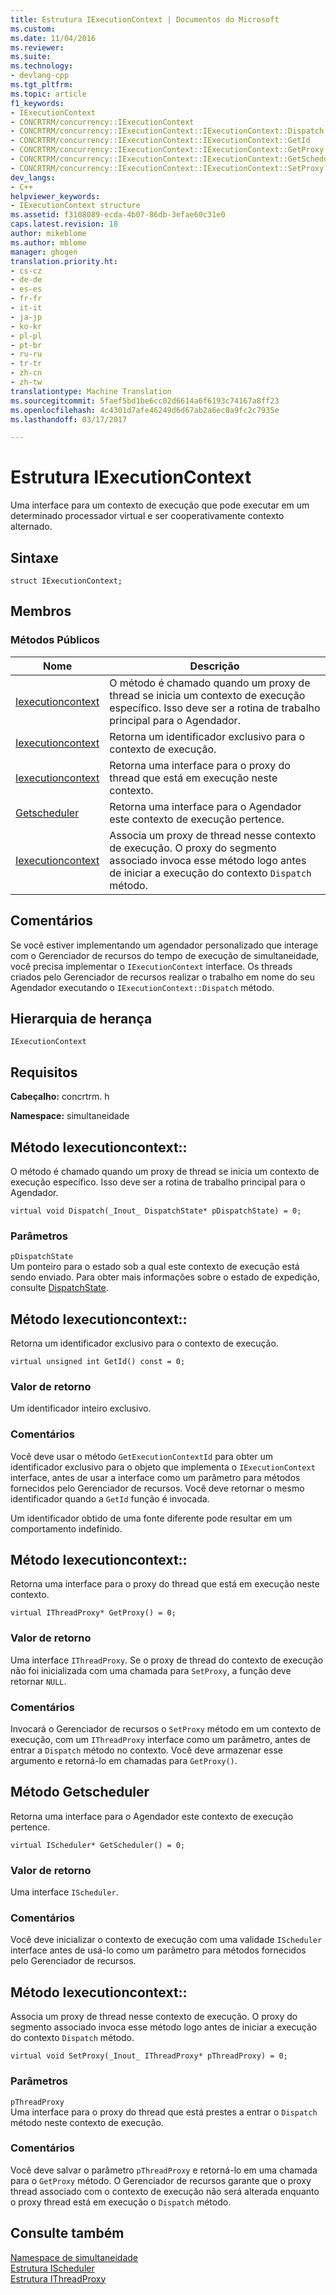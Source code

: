 ```yaml
---
title: Estrutura IExecutionContext | Documentos do Microsoft
ms.custom: 
ms.date: 11/04/2016
ms.reviewer: 
ms.suite: 
ms.technology:
- devlang-cpp
ms.tgt_pltfrm: 
ms.topic: article
f1_keywords:
- IExecutionContext
- CONCRTRM/concurrency::IExecutionContext
- CONCRTRM/concurrency::IExecutionContext::IExecutionContext::Dispatch
- CONCRTRM/concurrency::IExecutionContext::IExecutionContext::GetId
- CONCRTRM/concurrency::IExecutionContext::IExecutionContext::GetProxy
- CONCRTRM/concurrency::IExecutionContext::IExecutionContext::GetScheduler
- CONCRTRM/concurrency::IExecutionContext::IExecutionContext::SetProxy
dev_langs:
- C++
helpviewer_keywords:
- IExecutionContext structure
ms.assetid: f3108089-ecda-4b07-86db-3efae60c31e0
caps.latest.revision: 18
author: mikeblome
ms.author: mblome
manager: ghogen
translation.priority.ht:
- cs-cz
- de-de
- es-es
- fr-fr
- it-it
- ja-jp
- ko-kr
- pl-pl
- pt-br
- ru-ru
- tr-tr
- zh-cn
- zh-tw
translationtype: Machine Translation
ms.sourcegitcommit: 5faef5bd1be6cc02d6614a6f6193c74167a8ff23
ms.openlocfilehash: 4c4301d7afe46249d6d67ab2a6ec0a9fc2c7935e
ms.lasthandoff: 03/17/2017

---
```

# <a name="iexecutioncontext-structure"></a>Estrutura IExecutionContext
Uma interface para um contexto de execução que pode executar em um determinado processador virtual e ser cooperativamente contexto alternado.  
  
## <a name="syntax"></a>Sintaxe  
  
```
struct IExecutionContext;
```  
  
## <a name="members"></a>Membros  
  
### <a name="public-methods"></a>Métodos Públicos  
  
|Nome|Descrição|  
|----------|-----------------|  
|[Iexecutioncontext](#dispatch)|O método é chamado quando um proxy de thread se inicia um contexto de execução específico. Isso deve ser a rotina de trabalho principal para o Agendador.|  
|[Iexecutioncontext](#getid)|Retorna um identificador exclusivo para o contexto de execução.|  
|[Iexecutioncontext](#getproxy)|Retorna uma interface para o proxy do thread que está em execução neste contexto.|  
|[Getscheduler](#getscheduler)|Retorna uma interface para o Agendador este contexto de execução pertence.|  
|[Iexecutioncontext](#setproxy)|Associa um proxy de thread nesse contexto de execução. O proxy do segmento associado invoca esse método logo antes de iniciar a execução do contexto `Dispatch` método.|  
  
## <a name="remarks"></a>Comentários  
 Se você estiver implementando um agendador personalizado que interage com o Gerenciador de recursos do tempo de execução de simultaneidade, você precisa implementar o `IExecutionContext` interface. Os threads criados pelo Gerenciador de recursos realizar o trabalho em nome do seu Agendador executando o `IExecutionContext::Dispatch` método.  
  
## <a name="inheritance-hierarchy"></a>Hierarquia de herança  
 `IExecutionContext`  
  
## <a name="requirements"></a>Requisitos  
 **Cabeçalho:** concrtrm. h  
  
 **Namespace:** simultaneidade  
  
##  <a name="dispatch"></a>Método Iexecutioncontext::  
 O método é chamado quando um proxy de thread se inicia um contexto de execução específico. Isso deve ser a rotina de trabalho principal para o Agendador.  
  
```
virtual void Dispatch(_Inout_ DispatchState* pDispatchState) = 0;
```  
  
### <a name="parameters"></a>Parâmetros  
 `pDispatchState`  
 Um ponteiro para o estado sob a qual este contexto de execução está sendo enviado. Para obter mais informações sobre o estado de expedição, consulte [DispatchState](dispatchstate-structure.md).  
  
##  <a name="getid"></a>Método Iexecutioncontext::  
 Retorna um identificador exclusivo para o contexto de execução.  
  
```
virtual unsigned int GetId() const = 0;
```  
  
### <a name="return-value"></a>Valor de retorno  
 Um identificador inteiro exclusivo.  
  
### <a name="remarks"></a>Comentários  
 Você deve usar o método `GetExecutionContextId` para obter um identificador exclusivo para o objeto que implementa o `IExecutionContext` interface, antes de usar a interface como um parâmetro para métodos fornecidos pelo Gerenciador de recursos. Você deve retornar o mesmo identificador quando a `GetId` função é invocada.  
  
 Um identificador obtido de uma fonte diferente pode resultar em um comportamento indefinido.  
  
##  <a name="getproxy"></a>Método Iexecutioncontext::  
 Retorna uma interface para o proxy do thread que está em execução neste contexto.  
  
```
virtual IThreadProxy* GetProxy() = 0;
```  
  
### <a name="return-value"></a>Valor de retorno  
 Uma interface `IThreadProxy`. Se o proxy de thread do contexto de execução não foi inicializada com uma chamada para `SetProxy`, a função deve retornar `NULL`.  
  
### <a name="remarks"></a>Comentários  
 Invocará o Gerenciador de recursos o `SetProxy` método em um contexto de execução, com um `IThreadProxy` interface como um parâmetro, antes de entrar a `Dispatch` método no contexto. Você deve armazenar esse argumento e retorná-lo em chamadas para `GetProxy()`.  
  
##  <a name="getscheduler"></a>Método Getscheduler  
 Retorna uma interface para o Agendador este contexto de execução pertence.  
  
```
virtual IScheduler* GetScheduler() = 0;
```  
  
### <a name="return-value"></a>Valor de retorno  
 Uma interface `IScheduler`.  
  
### <a name="remarks"></a>Comentários  
 Você deve inicializar o contexto de execução com uma validade `IScheduler` interface antes de usá-lo como um parâmetro para métodos fornecidos pelo Gerenciador de recursos.  
  
##  <a name="setproxy"></a>Método Iexecutioncontext::  
 Associa um proxy de thread nesse contexto de execução. O proxy do segmento associado invoca esse método logo antes de iniciar a execução do contexto `Dispatch` método.  
  
```
virtual void SetProxy(_Inout_ IThreadProxy* pThreadProxy) = 0;
```  
  
### <a name="parameters"></a>Parâmetros  
 `pThreadProxy`  
 Uma interface para o proxy do thread que está prestes a entrar o `Dispatch` método neste contexto de execução.  
  
### <a name="remarks"></a>Comentários  
 Você deve salvar o parâmetro `pThreadProxy` e retorná-lo em uma chamada para o `GetProxy` método. O Gerenciador de recursos garante que o proxy thread associado com o contexto de execução não será alterada enquanto o proxy thread está em execução o `Dispatch` método.  
  
## <a name="see-also"></a>Consulte também  
 [Namespace de simultaneidade](concurrency-namespace.md)   
 [Estrutura IScheduler](ischeduler-structure.md)   
 [Estrutura IThreadProxy](ithreadproxy-structure.md)

